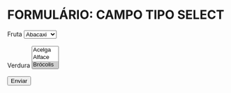 <!DOCTYPE html>
<html lang="pt-br">
  <head>
    <meta charset="UTF-8" />
    <meta name="viewport" content="width=device-width, initial-scale=1.0" />
    <title>Document</title>
  </head>
  <body>
    <h1>FORMULÁRIO: CAMPO TIPO SELECT</h1>
    <form method="post">
      <label for="fruta">Fruta</label>
      <select name=" Fruta">
        <option value="abacaxi">Abacaxi</option>
        <option value="laranja">Laranja</option>
        <option value="uva">Uva</option>
        <option value="morango">Morango</option>
      </select>
      <br />
      <br />
      <label for="verdura">Verdura</label>
      <select name="Verdura" multiple size="3">
        <option value="acelga">Acelga</option>
        <option value="alface">Alface</option>
        <option value="brocolis" selected>Brócolis</option>
        <option value="couve">Couve</option>
        <option value="espinafre">Espinafre</option>
      </select>
      <br>
      <br>
      <button>Enviar</button>
    </form>
  </body>
</html>
